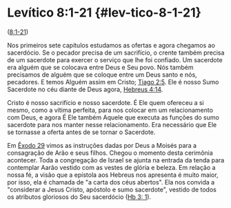 # Levítico 8:1-21 {#lev-tico-8-1-21}

([8:1-21](http://bibliaonline.com.br/acf/lv/8/1-21))

Nos primeiros sete capítulos estudamos as ofertas e agora chegamos ao sacerdócio. Se o pecador precisa de um sacrifício, o crente também precisa de um sacerdote para exercer o serviço que lhe foi confiado. Um sacerdote era alguém que se colocava entre Deus e Seu povo. Nós também precisamos de alguém que se coloque entre um Deus santo e nós, pecadores. E temos Alguém assim em Cristo; [Tiago 2:5](http://bibliaonline.com.br/acf/tg/2/5). Ele é nosso Sumo Sacerdote no céu diante de Deus agora, [Hebreus 4:14](http://bibliaonline.com.br/acf/hb/4/14).

Cristo é nosso sacrifício e nosso sacerdote. É Ele quem ofereceu a si mesmo, como a vítima perfeita, para nos colocar em um relacionamento com Deus, e agora É Ele também Aquele que executa as funções do sumo sacerdote para nos manter nesse relacionamento. Era necessário que Ele se tornasse a oferta antes de se tornar o Sacerdote.

Em [Êxodo 29](http://bibliaonline.com.br/acf/ex/29) vimos as instruções dadas por Deus a Moisés para a consagração de Arão e seus filhos. Chegou o momento desta cerimônia acontecer. Toda a congregação de Israel se ajunta na entrada da tenda para contemplar Aarão vestido com as vestes de glória e beleza. Em relação a nossa fé, a visão que a epístola aos Hebreus nos apresenta é muito maior, por isso, ela é chamada de &quot;a carta dos céus abertos&quot;. Ela nos convida a &quot;considerar a Jesus Cristo, apóstolo e sumo sacerdote&quot;, vestido de todos os atributos gloriosos do Seu sacerdócio ([Hb 3: 1](http://bibliaonline.com.br/acf/hb/3/1)).